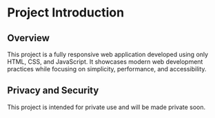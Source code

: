 # Project Introduction

## Overview

This project is a fully responsive web application developed using only HTML, CSS, and JavaScript. It showcases modern web development practices while focusing on simplicity, performance, and accessibility. 
## Privacy and Security

This project is intended for private use and will be made private soon. 

